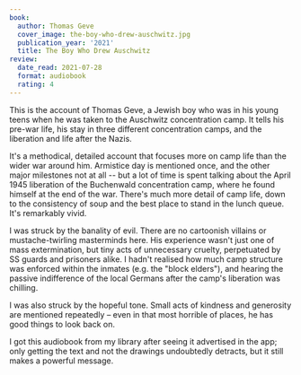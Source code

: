 ```yaml
---
book:
  author: Thomas Geve
  cover_image: the-boy-who-drew-auschwitz.jpg
  publication_year: '2021'
  title: The Boy Who Drew Auschwitz
review:
  date_read: 2021-07-28
  format: audiobook
  rating: 4
---
```


This is the account of Thomas Geve, a Jewish boy who was in his young teens when he was taken to the Auschwitz concentration camp.
It tells his pre-war life, his stay in three different concentration camps, and the liberation and life after the Nazis.

It's a methodical, detailed account that focuses more on camp life than the wider war around him.
Armistice day is mentioned once, and the other major milestones not at all -- but a lot of time is spent talking about the April 1945 liberation of the Buchenwald concentration camp, where he found himself at the end of the war.
There's much more detail of camp life, down to the consistency of soup and the best place to stand in the lunch queue.
It's remarkably vivid.

I was struck by the banality of evil.
There are no cartoonish villains or mustache-twirling masterminds here.
His experience wasn't just one of mass extermination, but tiny acts of unnecessary cruelty, perpetuated by SS guards and prisoners alike.
I hadn't realised how much camp structure was enforced within the inmates (e.g. the "block elders"), and hearing the passive indifference of the local Germans after the camp's liberation was chilling.

I was also struck by the hopeful tone.
Small acts of kindness and generosity are mentioned repeatedly – even in that most horrible of places, he has good things to look back on.

I got this audiobook from my library after seeing it advertised in the app; only getting the text and not the drawings undoubtedly detracts, but it still makes a powerful message.
